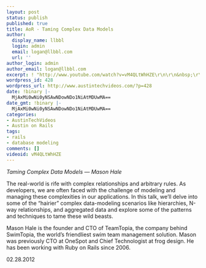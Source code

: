 ```yaml
---
layout: post
status: publish
published: true
title: AoR - Taming Complex Data Models
author:
  display_name: llbbl
  login: admin
  email: logan@llbbl.com
  url: ''
author_login: admin
author_email: logan@llbbl.com
excerpt: ! "http://www.youtube.com/watch?v=vM4QLtWhHZE\r\n\r\n&nbsp;\r\n\r\n"
wordpress_id: 428
wordpress_url: http://www.austintechvideos.com/?p=428
date: !binary |-
  MjAxMi0wNi0yNSAwNDowNDo1NiAtMDUwMA==
date_gmt: !binary |-
  MjAxMi0wNi0yNSAwNDowNDo1NiAtMDUwMA==
categories:
- AustinTechVideos
- Austin on Rails
tags:
- rails
- database modeling
comments: []
videoid: vM4QLtWhHZE
---
```

<p><em>Taming Complex Data Models — Mason Hale</em></p>
<p>The real-world is rife with complex relationships and arbitrary rules. As developers, we are often faced with
the challenge of modeling and managing these complexities in our applications. In this talk, we’ll delve into some of
the “hairier” complex data-modeling scenarios like hierarchies, N-way relationships, and aggregated data and explore
 some of the patterns and techniques to tame these wild beasts.</p>
<p>Mason Hale is the founder and CTO of TeamTopia, the company behind SwimTopia, the world’s friendliest swim team
management solution. Mason was previously CTO at OneSpot and Chief Technologist at frog design. He has been working
with Ruby on Rails since 2006.</p>
<p>02.28.2012</p>
<p>&nbsp;</p>
